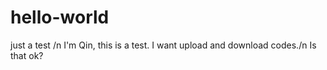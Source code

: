 # hello-world
just a test /n
I'm Qin, this is a test.   I want upload and download codes./n
Is that ok?
